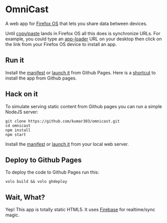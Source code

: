 # OmniCast

A web app for [Firefox OS](https://developer.mozilla.org/en-US/docs/Mozilla/Firefox_OS)
that lets you share data between devices.

Until [copy/paste](https://github.com/mozilla-b2g/gaia/issues/2844)
lands in Firefox OS all this does is synchronize URLs.
For example, you could type an [app-loader](http://app-loader.appspot.com/)
URL on your desktop then click on
the link from your Firefox OS device to install an app.

## Run it

Install the [manifest](http://kumar303.github.com/omnicast/manifest.webapp)
or [launch it](http://kumar303.github.com/omnicast/)
from Github Pages.
Here is a [shortcut](http://app-loader.appspot.com/44338)
to install the app from Github pages.

## Hack on it

To simulate serving static content from Github pages
you can run a simple NodeJS server:

    git clone https://github.com/kumar303/omnicast.git
    cd omnicast
    npm install
    npm start

Install the [manifest](http://0.0.0.0:3000/omnicast/manifest.webapp)
or [launch it](http://0.0.0.0:3000/omnicast/) from your local web server.

## Deploy to Github Pages

To deploy the code to Github Pages run this:

    volo build && volo ghdeploy

## Wait, What?

Yep! This app is totally static HTML5. It uses
[Firebase](https://www.firebase.com/) for realtime/sync magic.
